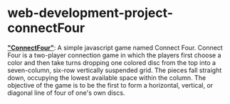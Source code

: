 # web-development-project-connectFour


**["ConnectFour"](https://karakose77.github.io/web-development-project-connectFour/)**: A simple javascript game named Connect Four. Connect Four is a two-player connection game in which the players first choose a color and then take turns dropping one colored disc from the top into a seven-column, six-row vertically suspended grid. The pieces fall straight down, occupying the lowest available space within the column. The objective of the game is to be the first to form a horizontal, vertical, or diagonal line of four of one's own discs.
 